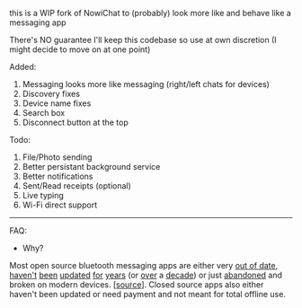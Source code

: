 this is a WIP fork of NowiChat to (probably) look more like and behave like a messaging app

There's NO guarantee I'll keep this codebase so use at own discretion (I might decide to move on at one point)

Added:
1. Messaging looks more like messaging (right/left chats for devices)
2. Discovery fixes
3. Device name fixes
4. Search box
5. Disconnect button at the top

Todo:
1. File/Photo sending
2. Better persistant background service
3. Better notifications
4. Sent/Read receipts (optional)
5. Live typing
6. Wi-Fi direct support

---

FAQ:

- Why?

Most open source bluetooth messaging apps are either very [out of date](https://github.com/imefarhan/Bluetooth-Chat), [haven't](https://github.com/halilozel1903/AndroidBluetoothChatApp) [been](https://github.com/glodanif/BluetoothChat) [updated](https://github.com/atilag/BluetoothLEChat) [for](https://github.com/i-am-mani/Android-Kotlin-Bluetooth-Chat-App) [years](https://github.com/webianks/BluetoothChat) (or [over](https://github.com/onlyinamerica/blemeshchat) a [decade](https://github.com/n8fr8/gilgamesh)) or just [abandoned](https://github.com/sDevPrem/bluetooth-chat-mvvm) and broken on modern devices. [[source](https://www.google.com/search?q=bluetooth+chat+android+site:github.com)]. Closed source apps also either haven't been updated or need payment and not meant for total offline use.
